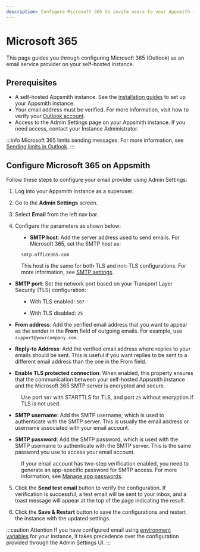 ```yaml
---
description: Configure Microsoft 365 to invite users to your Appsmith installation
---
```


# Microsoft 365

This page guides you through configuring Microsoft 365 (Outlook) as an email service provider on your self-hosted instance.

## Prerequisites

- A self-hosted Appsmith instance. See the [installation guides](/getting-started/setup/installation-guides) to set up your Appsmith instance.
- Your email address must be verified. For more information, visit how to verify your [Outlook account](https://support.microsoft.com/en-au/office/how-to-verify-your-outlook-com-account-0b493d5c-9390-45ca-81b6-1bb1314caba9).
- Access to the Admin Settings page on your Appsmith instance. If you need access, contact your Instance Administrator.


:::info
Microsoft 365 limits sending messages. For more information, see [Sending limits in Outlook](https://support.microsoft.com/en-us/office/sending-limits-in-outlook-com-279ee200-594c-40f0-9ec8-bb6af7735c2e).
:::

## Configure Microsoft 365 on Appsmith

Follow these steps to configure your email provider using Admin Settings:


1. Log into your Appsmith instance as a superuser.

2. Go to the **Admin Settings** screen.

3. Select **Email** from the left nav bar.

<ZoomImage src="/img/admin-settings-configure-email.png" alt="Email service provider" caption="Configure Microsoft 365 as an email service provider" />

4. Configure the parameters as shown below:


<dd>

* **SMTP host**: Add the server address used to send emails. For Microsoft 365, set the SMTP host as:

<dd>

```
smtp.office365.com
```

This host is the same for both TLS and non-TLS configurations. For more information, see [SMTP settings](https://support.microsoft.com/en-us/office/pop-imap-and-smtp-settings-for-outlook-com-d088b986-291d-42b8-9564-9c414e2aa040).


</dd>


* **SMTP port**: Set the network port based on your Transport Layer Security (TLS) configuration:


<dd>

* With TLS enabled: `587`

* With TLS disabled: `25`

</dd>

* **From address**: Add the verified email address that you want to appear as the sender in the **From** field of outgoing emails. For example, use `support@yourcompany.com` .

* **Reply-to Address**: Add the verified email address where replies to your emails should be sent. This is useful if you want replies to be sent to a different email address than the one in the From field. 


* **Enable TLS protected connection**: When enabled, this property ensures that the communication between your self-hosted Appsmith instance and the Microsoft 365 SMTP server is encrypted and secure. 

<dd>

Use port `587` with STARTTLS for TLS, and port `25` without encryption if TLS is not used.


</dd>



* **SMTP username**: Add the SMTP username, which is used to authenticate with the SMTP server. This is usually the email address or username associated with your email account.


* **SMTP password**: Add the SMTP password, which is used with the SMTP username to authenticate with the SMTP server. This is the same password you use to access your email account.

<dd>

If your email account has two-step verification enabled, you need to generate an app-specific password for SMTP access. For more information, see [Manage app passwords](https://support.microsoft.com/en-us/account-billing/manage-app-passwords-for-two-step-verification-d6dc8c6d-4bf7-4851-ad95-6d07799387e9).


</dd>

</dd>

5. Click the ****Send test email**** button to verify the configuration. If verification is successful, a test email will be sent to your inbox, and a toast message will appear at the top of the page indicating the result.

6. Click the **Save & Restart** button to save the configurations and restart the instance with the updated settings.


:::caution Attention
If you have configured email using [environment variables](#environment-variables) for your instance, it takes precedence over the configuration provided through the Admin Settings UI.
:::
